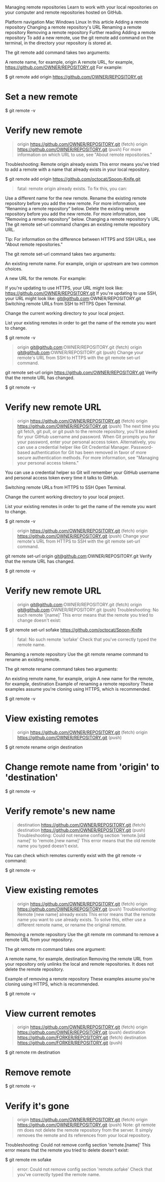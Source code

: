 Managing remote repositories
Learn to work with your local repositories on your computer and remote repositories hosted on GitHub.

Platform navigation
Mac
Windows
Linux
In this article
Adding a remote repository
Changing a remote repository's URL
Renaming a remote repository
Removing a remote repository
Further reading
Adding a remote repository
To add a new remote, use the git remote add command on the terminal, in the directory your repository is stored at.

The git remote add command takes two arguments:

A remote name, for example, origin
A remote URL, for example, https://github.com/OWNER/REPOSITORY.git
For example:

$ git remote add origin https://github.com/OWNER/REPOSITORY.git
# Set a new remote

$ git remote -v
# Verify new remote
> origin  https://github.com/OWNER/REPOSITORY.git (fetch)
> origin  https://github.com/OWNER/REPOSITORY.git (push)
For more information on which URL to use, see "About remote repositories."

Troubleshooting: Remote origin already exists
This error means you've tried to add a remote with a name that already exists in your local repository.

$ git remote add origin https://github.com/octocat/Spoon-Knife.git
> fatal: remote origin already exists.
To fix this, you can:

Use a different name for the new remote.
Rename the existing remote repository before you add the new remote. For more information, see "Renaming a remote repository" below.
Delete the existing remote repository before you add the new remote. For more information, see "Removing a remote repository" below.
Changing a remote repository's URL
The git remote set-url command changes an existing remote repository URL.

Tip: For information on the difference between HTTPS and SSH URLs, see "About remote repositories."

The git remote set-url command takes two arguments:

An existing remote name. For example, origin or upstream are two common choices.

A new URL for the remote. For example:

If you're updating to use HTTPS, your URL might look like:
https://github.com/OWNER/REPOSITORY.git
If you're updating to use SSH, your URL might look like:
git@github.com:OWNER/REPOSITORY.git
Switching remote URLs from SSH to HTTPS
Open Terminal.

Change the current working directory to your local project.

List your existing remotes in order to get the name of the remote you want to change.

$ git remote -v
> origin  git@github.com:OWNER/REPOSITORY.git (fetch)
> origin  git@github.com:OWNER/REPOSITORY.git (push)
Change your remote's URL from SSH to HTTPS with the git remote set-url command.

git remote set-url origin https://github.com/OWNER/REPOSITORY.git
Verify that the remote URL has changed.

$ git remote -v
# Verify new remote URL
> origin  https://github.com/OWNER/REPOSITORY.git (fetch)
> origin  https://github.com/OWNER/REPOSITORY.git (push)
The next time you git fetch, git pull, or git push to the remote repository, you'll be asked for your GitHub username and password. When Git prompts you for your password, enter your personal access token. Alternatively, you can use a credential helper like Git Credential Manager. Password-based authentication for Git has been removed in favor of more secure authentication methods. For more information, see "Managing your personal access tokens."

You can use a credential helper so Git will remember your GitHub username and personal access token every time it talks to GitHub.

Switching remote URLs from HTTPS to SSH
Open Terminal.

Change the current working directory to your local project.

List your existing remotes in order to get the name of the remote you want to change.

$ git remote -v
> origin  https://github.com/OWNER/REPOSITORY.git (fetch)
> origin  https://github.com/OWNER/REPOSITORY.git (push)
Change your remote's URL from HTTPS to SSH with the git remote set-url command.

git remote set-url origin git@github.com:OWNER/REPOSITORY.git
Verify that the remote URL has changed.

$ git remote -v
# Verify new remote URL
> origin  git@github.com:OWNER/REPOSITORY.git (fetch)
> origin  git@github.com:OWNER/REPOSITORY.git (push)
Troubleshooting: No such remote '[name]'
This error means that the remote you tried to change doesn't exist:

$ git remote set-url sofake https://github.com/octocat/Spoon-Knife
> fatal: No such remote 'sofake'
Check that you've correctly typed the remote name.

Renaming a remote repository
Use the git remote rename command to rename an existing remote.

The git remote rename command takes two arguments:

An existing remote name, for example, origin
A new name for the remote, for example, destination
Example of renaming a remote repository
These examples assume you're cloning using HTTPS, which is recommended.

$ git remote -v
# View existing remotes
> origin  https://github.com/OWNER/REPOSITORY.git (fetch)
> origin  https://github.com/OWNER/REPOSITORY.git (push)

$ git remote rename origin destination
# Change remote name from 'origin' to 'destination'

$ git remote -v
# Verify remote's new name
> destination  https://github.com/OWNER/REPOSITORY.git (fetch)
> destination  https://github.com/OWNER/REPOSITORY.git (push)
Troubleshooting: Could not rename config section 'remote.[old name]' to 'remote.[new name]'
This error means that the old remote name you typed doesn't exist.

You can check which remotes currently exist with the git remote -v command:

$ git remote -v
# View existing remotes
> origin  https://github.com/OWNER/REPOSITORY.git (fetch)
> origin  https://github.com/OWNER/REPOSITORY.git (push)
Troubleshooting: Remote [new name] already exists
This error means that the remote name you want to use already exists. To solve this, either use a different remote name, or rename the original remote.

Removing a remote repository
Use the git remote rm command to remove a remote URL from your repository.

The git remote rm command takes one argument:

A remote name, for example, destination
Removing the remote URL from your repository only unlinks the local and remote repositories. It does not delete the remote repository.

Example of removing a remote repository
These examples assume you're cloning using HTTPS, which is recommended.

$ git remote -v
# View current remotes
> origin  https://github.com/OWNER/REPOSITORY.git (fetch)
> origin  https://github.com/OWNER/REPOSITORY.git (push)
> destination  https://github.com/FORKER/REPOSITORY.git (fetch)
> destination  https://github.com/FORKER/REPOSITORY.git (push)

$ git remote rm destination
# Remove remote
$ git remote -v
# Verify it's gone
> origin  https://github.com/OWNER/REPOSITORY.git (fetch)
> origin  https://github.com/OWNER/REPOSITORY.git (push)
Note: git remote rm does not delete the remote repository from the server. It simply removes the remote and its references from your local repository.

Troubleshooting: Could not remove config section 'remote.[name]'
This error means that the remote you tried to delete doesn't exist:

$ git remote rm sofake
> error: Could not remove config section 'remote.sofake'
Check that you've correctly typed the remote name.
